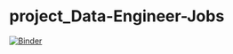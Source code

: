 # project_Data-Engineer-Jobs
[![Binder](https://mybinder.org/badge_logo.svg)](https://mybinder.org/v2/gh/shirtevet/project_Data-Engineer-Jobs/HEAD)
